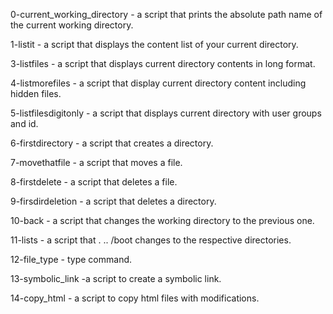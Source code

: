 0-current_working_directory - a script that prints the absolute path name of the current working directory.

1-listit - a script that displays the content list of your current directory.

3-listfiles - a script that displays current directory contents in long format.

4-listmorefiles - a script that display current directory content including hidden files.

5-listfilesdigitonly - a script that displays current directory with user groups and id.

6-firstdirectory - a script that creates a directory.

7-movethatfile - a script that moves a file.

8-firstdelete - a script that deletes a file.

9-firsdirdeletion - a script that deletes a directory.

10-back - a script that changes the working directory to the previous one.

11-lists - a script that . .. /boot changes to the respective directories.

12-file_type - type command.

13-symbolic_link -a script to create a symbolic link.

14-copy_html - a script to copy html files with modifications.
